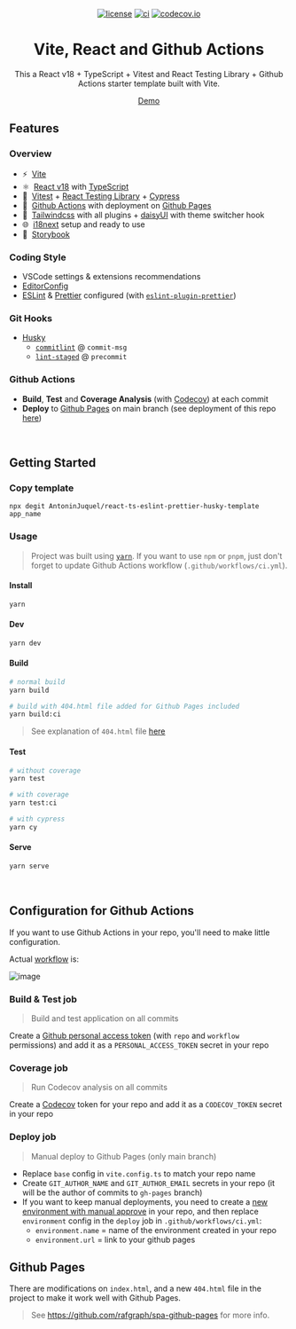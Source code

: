 <div align="center">

[![license](https://img.shields.io/badge/license-MIT-blue.svg)](https://github.com/AntoninJuquel/react-ts-eslint-prettier-husky-template/blob/main/license)
[![ci](https://github.com/AntoninJuquel/react-ts-eslint-prettier-husky-template/actions/workflows/ci.yml/badge.svg?branch=main)](https://github.com/AntoninJuquel/react-ts-eslint-prettier-husky-template/actions)
[![codecov.io](https://codecov.io/gh/AntoninJuquel/react-ts-eslint-prettier-husky-template/coverage.svg?branch=main)](https://codecov.io/gh/AntoninJuquel/react-ts-eslint-prettier-husky-template?branch=master)
<!-- [![Codacy Badge](https://app.codacy.com/project/badge/Grade/4c695ce061c34c1bb1698acc19278f0e)](https://www.codacy.com/gh/AntoninJuquel/react-ts-eslint-prettier-husky-template/dashboard?utm_source=github.com&amp;utm_medium=referral&amp;utm_content=AntoninJuquel/react-ts-eslint-prettier-husky-template&amp;utm_campaign=Badge_Grade) -->

<!-- # React - TypeScript and Github Actions Template with Vite -->
# Vite, React and Github Actions

This a React v18 + TypeScript + Vitest and React Testing Library + Github Actions starter template built with Vite.

[Demo](https://AntoninJuquel.github.io/react-ts-eslint-prettier-husky-template/)

</div>

## Features
### Overview

- ⚡️&nbsp; [Vite](https://vitejs.dev/)
- ⚛️&nbsp; [React v18](https://beta.reactjs.org/) with [TypeScript](https://www.typescriptlang.org/)
- 🧪&nbsp; [Vitest](https://vitest.dev/) + [React Testing Library](https://testing-library.com/docs/react-testing-library/intro) + [Cypress](https://www.cypress.io)
- 🚀&nbsp; [Github Actions](https://docs.github.com/en/actions) with deployment on [Github Pages](https://pages.github.com/)
- 🎨&nbsp; [Tailwindcss](https://tailwindcss.com) with all plugins + [daisyUI](https://daisyui.com) with theme switcher hook
- 🌐&nbsp; [i18next](https://react.i18next.com) setup and ready to use
- 📕&nbsp; [Storybook](https://storybook.js.org)
### Coding Style

- VSCode settings & extensions recommendations
- [EditorConfig](https://editorconfig.org/)
- [ESLint](https://eslint.org/) & [Prettier](https://prettier.io/) configured (with [`eslint-plugin-prettier`](https://github.com/prettier/eslint-plugin-prettier))

### Git Hooks

- [Husky](https://typicode.github.io/husky/#/)
  - [`commitlint`](https://commitlint.js.org/) @ `commit-msg`
  - [`lint-staged`](https://github.com/okonet/lint-staged) @ `precommit`

### Github Actions

- **Build**, **Test** and **Coverage Analysis** (with [Codecov](https://about.codecov.io/)) at each commit
- **Deploy** to [Github Pages](https://pages.github.com/) on main branch (see deployment of this repo [here](https://AntoninJuquel.github.io/react-ts-eslint-prettier-husky-template/))


<br>

## Getting Started

### Copy template

```
npx degit AntoninJuquel/react-ts-eslint-prettier-husky-template app_name
```

### Usage

> Project was built using [`yarn`](https://yarnpkg.com). If you want to use `npm` or `pnpm`, just don't forget to update Github Actions workflow (`.github/workflows/ci.yml`).

#### Install

```sh
yarn
```

#### Dev

```sh
yarn dev
```

#### Build


```sh
# normal build
yarn build

# build with 404.html file added for Github Pages included
yarn build:ci
```
> See explanation of `404.html` file [here](#github-pages)
#### Test

```sh
# without coverage
yarn test

# with coverage
yarn test:ci

# with cypress
yarn cy
```
#### Serve

```sh
yarn serve
```

<br>

## Configuration for Github Actions

If you want to use Github Actions in your repo, you'll need to make little configuration.

Actual [workflow](https://github.com/AntoninJuquel/react-ts-eslint-prettier-husky-template/blob/main/.github/workflows/ci.yml) is:

![image](https://user-images.githubusercontent.com/57025128/190361775-3c6f8386-48b7-4d6c-8ac2-70dcb4587a7b.png)

### Build & Test job

> Build and test application on all commits

Create a [Github personal access token](https://docs.github.com/en/authentication/keeping-your-account-and-data-secure/creating-a-personal-access-token) (with `repo` and `workflow` permissions) and add it as a `PERSONAL_ACCESS_TOKEN` secret in your repo

### Coverage job

> Run Codecov analysis on all commits

Create a [Codecov](https://about.codecov.io/) token for your repo and add it as a `CODECOV_TOKEN` secret in your repo

### **Deploy** job

> Manual deploy to Github Pages (only main branch)

- Replace `base` config in `vite.config.ts` to match your repo name
- Create `GIT_AUTHOR_NAME` and `GIT_AUTHOR_EMAIL` secrets in your repo (it will be the author of commits to `gh-pages` branch)
- If you want to keep manual deployments, you need to create a [new environment with manual approve](https://devblogs.microsoft.com/devops/i-need-manual-approvers-for-github-actions-and-i-got-them-now/) in your repo, and then replace `environment` config in the `deploy` job in `.github/workflows/ci.yml`:
  - `environment.name` = name of the environment created in your repo
  - `environment.url` = link to your github pages

## Github Pages

There are modifications on `index.html`, and a new `404.html` file in the project to make it work well with Github Pages.

> See https://github.com/rafgraph/spa-github-pages for more info.
